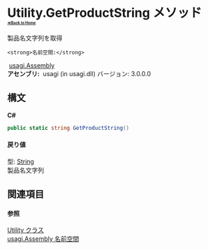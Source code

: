 # Utility.GetProductString メソッド <div style="font-size:30%"><a href="https://github.com/usagi/usagi.cs/blob/master/docs/Home.md">≪Back to Home</a></div> 

製品名文字列を取得


    <strong>名前空間:</strong>
&nbsp;<a href="N_usagi_Assembly.md">usagi.Assembly</a><br /><strong>アセンブリ:</strong>
&nbsp;usagi (in usagi.dll) バージョン: 3.0.0.0

## 構文

**C#**<br />
``` C#
public static string GetProductString()
```


#### 戻り値
型: <a href="http://msdn2.microsoft.com/ja-jp/library/s1wwdcbf" target="_blank">String</a><br />製品名文字列

## 関連項目


#### 参照
<a href="T_usagi_Assembly_Utility.md">Utility クラス</a><br /><a href="N_usagi_Assembly.md">usagi.Assembly 名前空間</a><br />